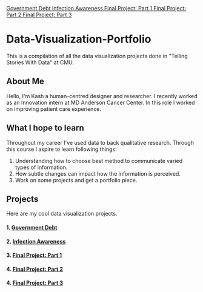 


<div class="top-nav">
  <a href="/GOVTDEBT.md"> Government Debt </a>   
  <a href="/INFAWARE.md"> Infection Awareness </a>  
  <a href="/FinalProject.md"> Final Project: Part 1 </a>  
  <a href="/final-project-part-two.md"> Final Project: Part 2 </a>  
  <a href="/final-project-part-three.md"> Final Project: Part 3 </a>  
</div>

# Data-Visualization-Portfolio
This is a compilation of all the data visualization projects done in "Telling Stories With Data" at CMU.

## About Me
Hello, I'm Kash a human-centred designer and researcher. I recently worked as an Innovation intern at MD Anderson Cancer Center. In this role I worked on improving patient care experience. 

## What I hope to learn
Throughout my career I've used data to back qualitative research. Through this course I aspire to learn following things:
1. Understanding how to choose best method to communicate varied types of information.
2. How subtle changes can impact how the information is perceived.
3. Work on some projects and get a portfolio piece.

## Projects
Here are my cool data visualization projects.

#### 1. [Government Debt](/GOVTDEBT.md)
#### 2. [Infection Awareness](/INFAWARE.md)
#### 3. [Final Project: Part 1](/FinalProject.md)
#### 4. [Final Project: Part 2](/final-project-part-two.md)
#### 4. [Final Project: Part 3](/final-project-part-three.md)
